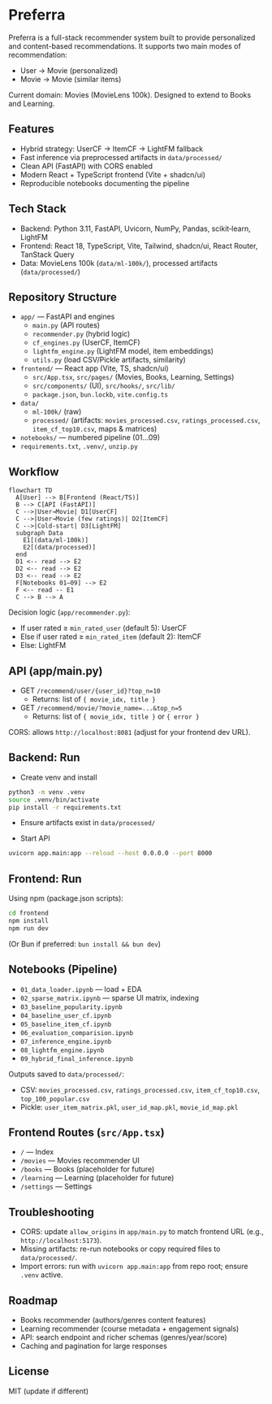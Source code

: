 # Preferra 

Preferra is a full-stack recommender system built to provide personalized and content-based recommendations.
It supports two main modes of recommendation:

- User → Movie (personalized)
- Movie → Movie (similar items)

Current domain: Movies (MovieLens 100k). Designed to extend to Books and Learning.

## Features

- Hybrid strategy: UserCF → ItemCF → LightFM fallback
- Fast inference via preprocessed artifacts in `data/processed/`
- Clean API (FastAPI) with CORS enabled
- Modern React + TypeScript frontend (Vite + shadcn/ui)
- Reproducible notebooks documenting the pipeline

## Tech Stack

- Backend: Python 3.11, FastAPI, Uvicorn, NumPy, Pandas, scikit‑learn, LightFM
- Frontend: React 18, TypeScript, Vite, Tailwind, shadcn/ui, React Router, TanStack Query
- Data: MovieLens 100k (`data/ml-100k/`), processed artifacts (`data/processed/`)

## Repository Structure

- `app/` — FastAPI and engines
  - `main.py` (API routes)
  - `recommender.py` (hybrid logic)
  - `cf_engines.py` (UserCF, ItemCF)
  - `lightfm_engine.py` (LightFM model, item embeddings)
  - `utils.py` (load CSV/Pickle artifacts, similarity)
- `frontend/` — React app (Vite, TS, shadcn/ui)
  - `src/App.tsx`, `src/pages/` (Movies, Books, Learning, Settings)
  - `src/components/` (UI), `src/hooks/`, `src/lib/`
  - `package.json`, `bun.lockb`, `vite.config.ts`
- `data/`
  - `ml-100k/` (raw)
  - `processed/` (artifacts: `movies_processed.csv`, `ratings_processed.csv`, `item_cf_top10.csv`, maps & matrices)
- `notebooks/` — numbered pipeline (01…09)
- `requirements.txt`, `.venv/`, `unzip.py`

## Workflow

```mermaid
flowchart TD
  A[User] --> B[Frontend (React/TS)]
  B --> C[API (FastAPI)]
  C -->|User→Movie| D1[UserCF]
  C -->|User→Movie (few ratings)| D2[ItemCF]
  C -->|Cold‑start| D3[LightFM]
  subgraph Data
    E1[(data/ml-100k)]
    E2[(data/processed)]
  end
  D1 <-- read --> E2
  D2 <-- read --> E2
  D3 <-- read --> E2
  F[Notebooks 01–09] --> E2
  F <-- read -- E1
  C --> B --> A
```

Decision logic (`app/recommender.py`):

- If user rated ≥ `min_rated_user` (default 5): UserCF
- Else if user rated ≥ `min_rated_item` (default 2): ItemCF
- Else: LightFM

## API (app/main.py)

- GET `/recommend/user/{user_id}?top_n=10`
  - Returns: list of `{ movie_idx, title }`
- GET `/recommend/movie/?movie_name=...&top_n=5`
  - Returns: list of `{ movie_idx, title }` or `{ error }`

CORS: allows `http://localhost:8081` (adjust for your frontend dev URL).

## Backend: Run

- Create venv and install

```bash
python3 -m venv .venv
source .venv/bin/activate
pip install -r requirements.txt
```

- Ensure artifacts exist in `data/processed/`

- Start API

```bash
uvicorn app.main:app --reload --host 0.0.0.0 --port 8000
```

## Frontend: Run

Using npm (package.json scripts):

```bash
cd frontend
npm install
npm run dev
```

(Or Bun if preferred: `bun install && bun dev`)

## Notebooks (Pipeline)

- `01_data_loader.ipynb` — load + EDA
- `02_sparse_matrix.ipynb` — sparse UI matrix, indexing
- `03_baseline_popularity.ipynb`
- `04_baseline_user_cf.ipynb`
- `05_baseline_item_cf.ipynb`
- `06_evaluation_comparision.ipynb`
- `07_inference_engine.ipynb`
- `08_lightfm_engine.ipynb`
- `09_hybrid_final_inference.ipynb`

Outputs saved to `data/processed/`:

- CSV: `movies_processed.csv`, `ratings_processed.csv`, `item_cf_top10.csv`, `top_100_popular.csv`
- Pickle: `user_item_matrix.pkl`, `user_id_map.pkl`, `movie_id_map.pkl`

## Frontend Routes (`src/App.tsx`)

- `/` — Index
- `/movies` — Movies recommender UI
- `/books` — Books (placeholder for future)
- `/learning` — Learning (placeholder for future)
- `/settings` — Settings

## Troubleshooting

- CORS: update `allow_origins` in `app/main.py` to match frontend URL (e.g., `http://localhost:5173`).
- Missing artifacts: re-run notebooks or copy required files to `data/processed/`.
- Import errors: run with `uvicorn app.main:app` from repo root; ensure `.venv` active.

## Roadmap

- Books recommender (authors/genres content features)
- Learning recommender (course metadata + engagement signals)
- API: search endpoint and richer schemas (genres/year/score)
- Caching and pagination for large responses

## License

MIT (update if different)
